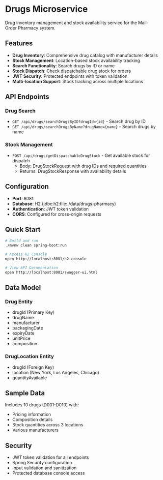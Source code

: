 # Drugs Microservice

Drug inventory management and stock availability service for the Mail-Order Pharmacy system.

## Features

- **Drug Inventory**: Comprehensive drug catalog with manufacturer details
- **Stock Management**: Location-based stock availability tracking
- **Search Functionality**: Search drugs by ID or name
- **Stock Dispatch**: Check dispatchable drug stock for orders
- **JWT Security**: Protected endpoints with token validation
- **Multi-location Support**: Stock tracking across multiple locations

## API Endpoints

### Drug Search

- `GET /api/drugs/searchDrugsByID?drugId={id}` - Search drug by ID
- `GET /api/drugs/searchDrugsByName?drugName={name}` - Search drugs by name

### Stock Management

- `POST /api/drugs/getDispatchableDrugStock` - Get available stock for dispatch
  - Body: DrugStockRequest with drug IDs and required quantities
  - Returns: DrugStockResponse with availability details

## Configuration

- **Port**: 8081
- **Database**: H2 (jdbc:h2:file:./data/drugs-pharmacy)
- **Authentication**: JWT token validation
- **CORS**: Configured for cross-origin requests

## Quick Start

```bash
# Build and run
./mvnw clean spring-boot:run

# Access H2 Console
open http://localhost:8081/h2-console

# View API Documentation
open http://localhost:8081/swagger-ui.html
```

## Data Model

### Drug Entity

- drugId (Primary Key)
- drugName
- manufacturer
- packagingDate
- expiryDate
- unitPrice
- composition

### DrugLocation Entity

- drugId (Foreign Key)
- location (New York, Los Angeles, Chicago)
- quantityAvailable

## Sample Data

Includes 10 drugs (D001-D010) with:

- Pricing information
- Composition details
- Stock quantities across 3 locations
- Various manufacturers

## Security

- JWT token validation for all endpoints
- Spring Security configuration
- Input validation and sanitization
- Protected database console access
